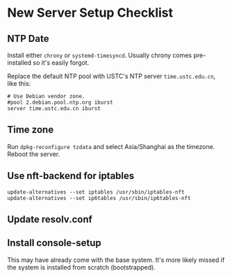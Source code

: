 # New Server Setup Checklist

## NTP Date

Install either `chrony` or `systemd-timesyncd`. Usually chrony comes pre-installed so it's easily forgot.

Replace the default NTP pool with USTC's NTP server `time.ustc.edu.cn`, like this:

```shell title="/etc/chrony/chrony.conf" linenums="7"
# Use Debian vendor zone.
#pool 2.debian.pool.ntp.org iburst
server time.ustc.edu.cn iburst
```

## Time zone

Run `dpkg-reconfigure tzdata` and select Asia/Shanghai as the timezone. Reboot the server.

## Use nft-backend for iptables

```shell
update-alternatives --set iptables /usr/sbin/iptables-nft
update-alternatives --set ip6tables /usr/sbin/ip6tables-nft
```

## Update resolv.conf

## Install console-setup

This may have already come with the base system. It's more likely missed if the system is installed from scratch (bootstrapped).

